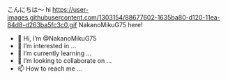 こんにちは〜 hi https://user-images.githubusercontent.com/1303154/88677602-1635ba80-d120-11ea-84d8-d263ba5fc3c0.gif
NakanoMikuG75 here!

- 👋 Hi, I’m @NakanoMikuG75
- 👀 I’m interested in ...
- 🌱 I’m currently learning ...
- 💞️ I’m looking to collaborate on ...
- 📫 How to reach me ...

<!---
NakanoMikuG75/NakanoMikuG75 is a ✨ special ✨ repository because its `README.md` (this file) appears on your GitHub profile.
You can click the Preview link to take a look at your changes.
--->
